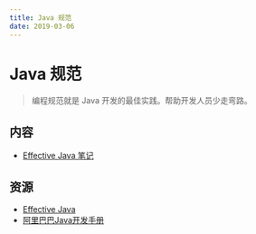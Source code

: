 ```yaml
---
title: Java 规范
date: 2019-03-06
---
```


# Java 规范

> 编程规范就是 Java 开发的最佳实践。帮助开发人员少走弯路。

## 内容

* [Effective Java 笔记](effective/README.md)

## 资源

* [Effective Java](https://book.douban.com/subject/3360807/)
* [阿里巴巴Java开发手册](https://yq.aliyun.com/attachment/download/?id=4942)
